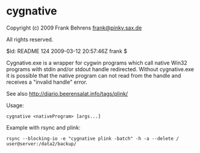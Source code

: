# cygnative

Copyright (c) 2009 Frank Behrens <frank@pinky.sax.de>

All rights reserved.

$Id: README 124 2009-03-12 20:57:46Z frank $


Cygnative.exe is a wrapper for cygwin programs which call native Win32
programs with stdin and/or stdout handle redirected. Without cygnative.exe it 
is possible that the native program can not read from the handle and receives a
"invalid handle" error.

See also http://diario.beerensalat.info/tags/plink/


Usage:

```cygnative <nativeProgram> [args...]```

Example with rsync and plink:

```rsync --blocking-io -e "cygnative plink -batch" -h -a --delete / user@server:/data2/backup/```
